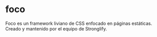 # foco
Foco es un framework liviano de CSS enfocado en páginas estáticas. Creado y mantenido por el equipo de Stronglify.
